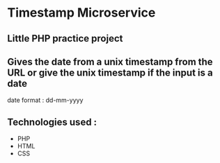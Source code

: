 # Timestamp Microservice

## Little PHP practice project
## Gives the date from a unix timestamp from the URL or give the unix timestamp if the input is a date

date format : dd-mm-yyyy

## Technologies used : 
- PHP
- HTML
- CSS
